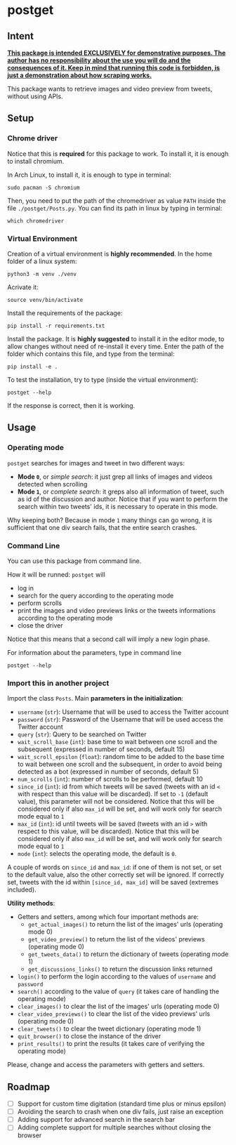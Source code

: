 # postget
## Intent
<u>**This package is intended EXCLUSIVELY for demonstrative purposes. The author has no responsibility about the use you will do and the consequences of it. Keep in mind that running this code is forbidden, is just a demonstration about how scraping works.**</u>

This package wants to retrieve images and video preview from tweets, without using APIs.

## Setup

### Chrome driver
Notice that this is **required** for this package to work. To install it, it is enough to install chromium.

In Arch Linux, to install it, it is enough to type in terminal:
```
sudo pacman -S chromium
```
Then, you need to put the path of the chromedriver as value `PATH` inside the file `./postget/Posts.py`. You can find its path in linux by typing in terminal:
```
which chromedriver
```

### Virtual Environment
Creation of a virtual environment is **highly recommended**. In the home folder of a linux system:
```
python3 -m venv ./venv
```
Acrivate it:
```
source venv/bin/activate
```
Install the requirements of the package:
```
pip install -r requirements.txt
```
Install the package. It is **highly suggested** to install it in the editor mode, to allow changes without need of re-install it every time. Enter the path of the folder which contains this file, and type from the terminal:
```
pip install -e .
```
To test the installation, try to type (inside the virtual environment):
```
postget --help
```
If the response is correct, then it is working.

## Usage

### Operating mode

`postget` searches for images and tweet in two different ways:
- **Mode `0`**, or *simple search*: it just grep all links of images and videos detected when scrolling
- **Mode `1`**, or *complete search*: it greps also all information of tweet, such as id of the discussion and author. Notice that if you want to perform the search within two tweets' ids, it is necessary to operate in this mode.

Why keeping both? Because in mode `1` many things can go wrong, it is sufficient that one div search fails, that the entire search crashes. 

### Command Line
You can use this package from command line.

How it will be runned: `postget` will
- log in
- search for the query according to the operating mode
- perform scrolls
- print the images and video previews links or the tweets informations according to the operating mode
- close the driver

Notice that this means that a second call will imply a new login phase.

For information about the parameters, type in command line
```
postget --help
```

### Import this in another project
Import the class `Posts`. Main **parameters in the initialization**:
- `username` (`str`): Username that will be used to access the Twitter account
- `password` (`str`): Password of the Username that will be used access the Twitter account
- `query` (`str`): Query to be searched on Twitter
- `wait_scroll_base` (`int`): base time to wait between one scroll and the subsequent (expressed in number of seconds, default 15)
- `wait_scroll_epsilon` (`float`): random time to be added to the base time to wait between one scroll and the subsequent, in order to avoid being detected as a bot (expressed in number of seconds, default 5)
- `num_scrolls` (`int`): number of scrolls to be performed, default 10
- `since_id` (`int`): id from which tweets will be saved (tweets with an id `<` with respect than this value will be discarded). If set to `-1` (default value), this parameter will not be considered. Notice that this will be considered only if also `max_id` will be set, and will work only for search mode equal to `1`
- `max_id` (`int`): id until tweets will be saved (tweets with an id `>` with respect to this value, will be discarded). Notice that this will be considered only if also `max_id` will be set, and will work only for search mode equal to `1`
- `mode` (`int`): selects the operating mode, the default is `0`.

A couple of words on `since_id` and `max_id`: if one of them is not set, or set to the default value, also the other correctly set will be ignored. If correctly set, tweets with the id within `[since_id, max_id]` will be saved (extremes included).

**Utility methods**:
- Getters and setters, among which four important methods are:
    - `get_actual_images()` to return the list of the images' urls (operating mode 0)
    - `get_video_preview()` to return the list of the videos' previews (operating mode 0)
    - `get_tweets_data()` to return the dictionary of tweets (operating mode 1)
    - `get_discussions_links()` to return the discussion links returned
- `login()` to perform the login according to the values of `username` and `password`
- `search()` according to the value of `query` (it takes care of handling the operating mode)
- `clear_images()` to clear the list of the images' urls (operating mode 0)
- `clear_video_previews()` to clear the list of the video previews' urls (operating mode 0)
- `clear_tweets()` to clear the tweet dictionary (operating mode 1)
- `quit_browser()` to close the instance of the driver
- `print_results()` to print the results (it takes care of verifying the operating mode)

Please, change and access the parameters with getters and setters.

## Roadmap

- [ ] Support for custom time digitation (standard time plus or minus epsilon)
- [ ] Avoiding the search to crash when one div fails, just raise an exception
- [ ] Adding support for advanced search in the search bar
- [ ] Adding complete support for multiple searches without closing the browser